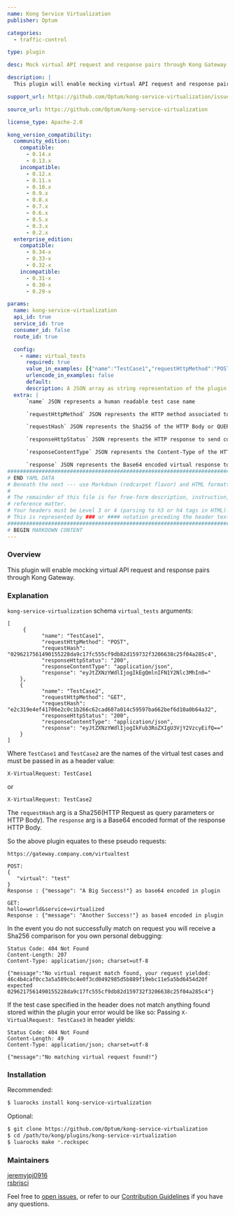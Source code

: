 ```yaml
---
name: Kong Service Virtualization
publisher: Optum

categories:
  - traffic-control

type: plugin

desc: Mock virtual API request and response pairs through Kong Gateway

description: |
  This plugin will enable mocking virtual API request and response pairs through Kong Gateway.

support_url: https://github.com/Optum/kong-service-virtualization/issues

source_url: https://github.com/Optum/kong-service-virtualization

license_type: Apache-2.0

kong_version_compatibility:
  community_edition:
    compatible:
      - 0.14.x
      - 0.13.x
    incompatible:
      - 0.12.x
      - 0.11.x
      - 0.10.x
      - 0.9.x
      - 0.8.x
      - 0.7.x
      - 0.6.x
      - 0.5.x
      - 0.3.x
      - 0.2.x
  enterprise_edition:
    compatible:
      - 0.34-x
      - 0.33-x
      - 0.32-x
    incompatible:
      - 0.31-x
      - 0.30-x
      - 0.29-x

params:
  name: kong-service-virtualization
  api_id: true
  service_id: true
  consumer_id: false
  route_id: true

  config:
    - name: virtual_tests
      required: true
      value_in_examples: [{"name":"TestCase1","requestHttpMethod":"POST","requestHash":"0296217561490155228da9c17fc555cf9db82d159732f3206638c25f04a285c4","responseHttpStatus":"200","responseContentType":"application/json","response":"eyJtZXNzYWdlIjogIkEgQmlnIFN1Y2Nlc3MhIn0="},{"name":"TestCase2","requestHttpMethod":"GET","requestHash":"e2c319e4ef41706e2c0c1b266c62cad607a014c59597ba662bef6d10a0b64a32","responseHttpStatus":"200","responseContentType":"application/json","response":"eyJtZXNzYWdlIjogIkFub3RoZXIgU3VjY2VzcyEifQ=="}]
      urlencode_in_examples: false
      default:
      description: A JSON array as string representation of the plugin's configurable fields.
  extra: |
      `name` JSON represents a human readable test case name

      `requestHttpMethod` JSON represents the HTTP method associated to the virtual request

      `requestHash` JSON represents the Sha256 of the HTTP Body or QUERY Parameters of your request

      `responseHttpStatus` JSON represents the HTTP response to send consumers after successful virtual match

      `responseContentType` JSON represents the Content-Type of the HTTP response after successful virtual request match

      `response` JSON represents the Base64 encoded virtual response to send after successful virtual request match
###############################################################################
# END YAML DATA
# Beneath the next --- use Markdown (redcarpet flavor) and HTML formatting only.
#
# The remainder of this file is for free-form description, instruction, and
# reference matter.
# Your headers must be Level 3 or 4 (parsing to h3 or h4 tags in HTML).
# This is represented by ### or #### notation preceding the header text.
###############################################################################
# BEGIN MARKDOWN CONTENT
---
```


### Overview
This plugin will enable mocking virtual API request and response pairs through Kong Gateway.

### Explanation

`kong-service-virtualization` schema `virtual_tests` arguments:

```
[
     {
           "name": "TestCase1",           
           "requestHttpMethod": "POST",
           "requestHash": "0296217561490155228da9c17fc555cf9db82d159732f3206638c25f04a285c4",
           "responseHttpStatus": "200",
           "responseContentType": "application/json",
           "response": "eyJtZXNzYWdlIjogIkEgQmlnIFN1Y2Nlc3MhIn0="
    },
    {         
           "name": "TestCase2",           
           "requestHttpMethod": "GET",
           "requestHash": "e2c319e4ef41706e2c0c1b266c62cad607a014c59597ba662bef6d10a0b64a32",
           "responseHttpStatus": "200",
           "responseContentType": "application/json",
           "response": "eyJtZXNzYWdlIjogIkFub3RoZXIgU3VjY2VzcyEifQ=="
    }
]
```

Where `TestCase1` and `TestCase2` are the names of the virtual test cases and must be passed in as a header value:

`X-VirtualRequest: TestCase1`

or

`X-VirtualRequest: TestCase2`

The `requestHash` arg is a Sha256(HTTP Request as query parameters or HTTP Body).
The `response` arg is a Base64 encoded format of the response HTTP Body.

So the above plugin equates to these pseudo requests:

```
https://gateway.company.com/virtualtest

POST:
{
   "virtual": "test"
}
Response : {"message": "A Big Success!"} as base64 encoded in plugin

GET:
hello=world&service=virtualized
Response : {"message": "Another Success!"} as base4 encoded in plugin

```

In the event you do not successfully match on request you will receive a Sha256 comparison for you own personal debugging:

```
Status Code: 404 Not Found
Content-Length: 207
Content-Type: application/json; charset=utf-8

{"message":"No virtual request match found, your request yielded: 46c4b4caf0cc3a5a589cbc4e0f3cd0492985d5b889f19ebc11e5a5bd6454d20f expected 0296217561490155228da9c17fc555cf9db82d159732f3206638c25f04a285c4"}
```

If the test case specified in the header does not match anything found stored within the plugin your error would be like so:
Passing `X-VirtualRequest: TestCase3` in header yields:

```
Status Code: 404 Not Found
Content-Length: 49
Content-Type: application/json; charset=utf-8

{"message":"No matching virtual request found!"}
```

### Installation
Recommended:

```bash
$ luarocks install kong-service-virtualization
```

Optional:

```bash
$ git clone https://github.com/Optum/kong-service-virtualization
$ cd /path/to/kong/plugins/kong-service-virtualization
$ luarocks make *.rockspec
```

### Maintainers
[jeremyjpj0916](https://github.com/jeremyjpj0916)  
[rsbrisci](https://github.com/rsbrisci)  

Feel free to [open issues](https://github.com/Optum/kong-service-virtualization/issues), or refer to our [Contribution Guidelines](https://github.com/Optum/kong-service-virtualization/blob/master/CONTRIBUTING.md) if you have any questions.
